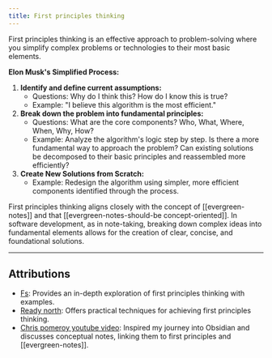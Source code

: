 ```yaml
---
title: First principles thinking
---
```

First principles thinking is an effective approach to problem-solving where you simplify complex problems or technologies to their most basic elements.

**Elon Musk's Simplified Process:**
1. **Identify and define current assumptions:**
	- Questions: Why do I think this? How do I know this is true?
	- Example: "I believe this algorithm is the most efficient."
2. **Break down the problem into fundamental principles:** 
	- Questions: What are the core components? Who, What, Where, When, Why, How?
	- Example: Analyze the algorithm's logic step by step. Is there a more fundamental way to approach the problem? Can existing solutions be decomposed to their basic principles and reassembled more efficiently?
3. **Create New Solutions from Scratch:**
	- Example: Redesign the algorithm using simpler, more efficient components identified through the process.

First principles thinking aligns closely with the concept of [[evergreen-notes]] and that [[evergreen-notes-should-be concept-oriented]]. In software development, as in note-taking, breaking down complex ideas into fundamental elements allows for the creation of clear, concise, and foundational solutions.

----
## Attributions
- [Fs](https://fs.blog/first-principles/): Provides an in-depth exploration of first principles thinking with examples.
- [Ready north](https://www.readynorth.com/blog/what-is-first-principles-thinking#:~:text=Sometimes%20called%20%E2%80%9Creasoning%20from%20first,creating%20new%20solutions%20from%20scratch.): Offers practical techniques for achieving first principles thinking.
- [Chris pomeroy youtube video](https://www.youtube.com/watch?v=MYJsGksojms&t=489s): Inspired my journey into Obsidian and discusses conceptual notes, linking them to first principles and [[evergreen-notes]].
